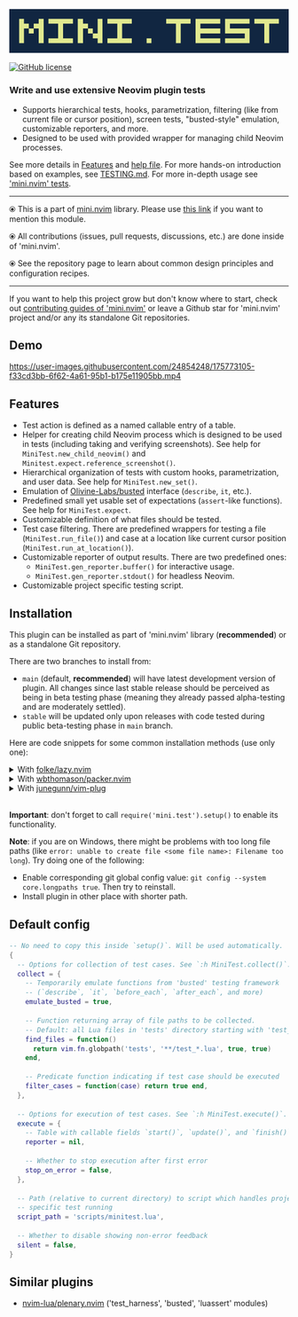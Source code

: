 <img src="https://github.com/echasnovski/media/blob/main/mini.nvim/logo/logo_test.png" style="width: 100%; max-height: 10em"/>

<!-- badges: start -->
[![GitHub license](https://badgen.net/github/license/echasnovski/mini.nvim)](https://github.com/echasnovski/mini.nvim/blob/main/LICENSE)
<!-- badges: end -->

### Write and use extensive Neovim plugin tests

- Supports hierarchical tests, hooks, parametrization, filtering (like from current file or cursor position), screen tests, "busted-style" emulation, customizable reporters, and more.
- Designed to be used with provided wrapper for managing child Neovim processes.

See more details in [Features](#features) and [help file](doc/mini-test.txt). For more hands-on introduction based on examples, see [TESTING.md](https://github.com/echasnovski/mini.nvim/blob/main/TESTING.md). For more in-depth usage see ['mini.nvim' tests](https://github.com/echasnovski/mini.nvim/tree/main/tests).

---

⦿ This is a part of [mini.nvim](https://github.com/echasnovski/mini.nvim) library. Please use [this link](https://github.com/echasnovski/mini.nvim/blob/main/README.md) if you want to mention this module.

⦿ All contributions (issues, pull requests, discussions, etc.) are done inside of 'mini.nvim'.

⦿ See the repository page to learn about common design principles and configuration recipes.

---

If you want to help this project grow but don't know where to start, check out [contributing guides of 'mini.nvim'](https://github.com/echasnovski/mini.nvim/blob/main/CONTRIBUTING.md) or leave a Github star for 'mini.nvim' project and/or any its standalone Git repositories.

## Demo

https://user-images.githubusercontent.com/24854248/175773105-f33cd3bb-6f62-4a61-95b1-b175e11905bb.mp4

## Features

- Test action is defined as a named callable entry of a table.
- Helper for creating child Neovim process which is designed to be used in tests (including taking and verifying screenshots). See help for `MiniTest.new_child_neovim()` and `Minitest.expect.reference_screenshot()`.
- Hierarchical organization of tests with custom hooks, parametrization, and user data. See help for `MiniTest.new_set()`.
- Emulation of [Olivine-Labs/busted](https://github.com/Olivine-Labs/busted) interface (`describe`, `it`, etc.).
- Predefined small yet usable set of expectations (`assert`-like functions). See help for `MiniTest.expect`.
- Customizable definition of what files should be tested.
- Test case filtering. There are predefined wrappers for testing a file (`MiniTest.run_file()`) and case at a location like current cursor position (`MiniTest.run_at_location()`).
- Customizable reporter of output results. There are two predefined ones:
    - `MiniTest.gen_reporter.buffer()` for interactive usage.
    - `MiniTest.gen_reporter.stdout()` for headless Neovim.
- Customizable project specific testing script.

## Installation

This plugin can be installed as part of 'mini.nvim' library (**recommended**) or as a standalone Git repository.

There are two branches to install from:

- `main` (default, **recommended**) will have latest development version of plugin. All changes since last stable release should be perceived as being in beta testing phase (meaning they already passed alpha-testing and are moderately settled).
- `stable` will be updated only upon releases with code tested during public beta-testing phase in `main` branch.

Here are code snippets for some common installation methods (use only one):

<details>
<summary>With <a href="https://github.com/folke/lazy.nvim">folke/lazy.nvim</a></summary>
<table>
    <thead>
        <tr>
            <th>Github repo</th>
            <th>Branch</th> <th>Code snippet</th>
        </tr>
    </thead>
    <tbody>
        <tr>
            <td rowspan=2>'mini.nvim' library</td>
            <td>Main</td> <td><code>{ 'echasnovski/mini.nvim', version = false },</code></td>
        </tr>
        <tr>
            <td>Stable</td> <td><code>{ 'echasnovski/mini.nvim', version = '*' },</code></td>
        </tr>
        <tr>
            <td rowspan=2>Standalone plugin</td>
            <td>Main</td> <td><code>{ 'echasnovski/mini.test', version = false },</code></td>
        </tr>
        <tr>
            <td>Stable</td> <td><code>{ 'echasnovski/mini.test', version = '*' },</code></td>
        </tr>
    </tbody>
</table>
</details>

<details>
<summary>With <a href="https://github.com/wbthomason/packer.nvim">wbthomason/packer.nvim</a></summary>
<table>
    <thead>
        <tr>
            <th>Github repo</th>
            <th>Branch</th> <th>Code snippet</th>
        </tr>
    </thead>
    <tbody>
        <tr>
            <td rowspan=2>'mini.nvim' library</td>
            <td>Main</td> <td><code>use 'echasnovski/mini.nvim'</code></td>
        </tr>
        <tr>
            <td>Stable</td> <td><code>use { 'echasnovski/mini.nvim', branch = 'stable' }</code></td>
        </tr>
        <tr>
            <td rowspan=2>Standalone plugin</td> <td>Main</td> <td><code>use 'echasnovski/mini.test'</code></td>
        </tr>
        <tr>
            <td>Stable</td> <td><code>use { 'echasnovski/mini.test', branch = 'stable' }</code></td>
        </tr>
    </tbody>
</table>
</details>

<details>
<summary>With <a href="https://github.com/junegunn/vim-plug">junegunn/vim-plug</a></summary>
<table>
    <thead>
        <tr>
            <th>Github repo</th>
            <th>Branch</th> <th>Code snippet</th>
        </tr>
    </thead>
    <tbody>
        <tr>
            <td rowspan=2>'mini.nvim' library</td>
            <td>Main</td> <td><code>Plug 'echasnovski/mini.nvim'</code></td>
        </tr>
        <tr>
            <td>Stable</td> <td><code>Plug 'echasnovski/mini.nvim', { 'branch': 'stable' }</code></td>
        </tr>
        <tr>
            <td rowspan=2>Standalone plugin</td> <td>Main</td> <td><code>Plug 'echasnovski/mini.test'</code></td>
        </tr>
        <tr>
            <td>Stable</td> <td><code>Plug 'echasnovski/mini.test', { 'branch': 'stable' }</code></td>
        </tr>
    </tbody>
</table>
</details>

<br>

**Important**: don't forget to call `require('mini.test').setup()` to enable its functionality.

**Note**: if you are on Windows, there might be problems with too long file paths (like `error: unable to create file <some file name>: Filename too long`). Try doing one of the following:
- Enable corresponding git global config value: `git config --system core.longpaths true`. Then try to reinstall.
- Install plugin in other place with shorter path.

## Default config

```lua
-- No need to copy this inside `setup()`. Will be used automatically.
{
  -- Options for collection of test cases. See `:h MiniTest.collect()`.
  collect = {
    -- Temporarily emulate functions from 'busted' testing framework
    -- (`describe`, `it`, `before_each`, `after_each`, and more)
    emulate_busted = true,

    -- Function returning array of file paths to be collected.
    -- Default: all Lua files in 'tests' directory starting with 'test_'.
    find_files = function()
      return vim.fn.globpath('tests', '**/test_*.lua', true, true)
    end,

    -- Predicate function indicating if test case should be executed
    filter_cases = function(case) return true end,
  },

  -- Options for execution of test cases. See `:h MiniTest.execute()`.
  execute = {
    -- Table with callable fields `start()`, `update()`, and `finish()`
    reporter = nil,

    -- Whether to stop execution after first error
    stop_on_error = false,
  },

  -- Path (relative to current directory) to script which handles project
  -- specific test running
  script_path = 'scripts/minitest.lua',

  -- Whether to disable showing non-error feedback
  silent = false,
}
```

## Similar plugins

- [nvim-lua/plenary.nvim](https://github.com/nvim-lua/plenary.nvim) ('test_harness', 'busted', 'luassert' modules)
